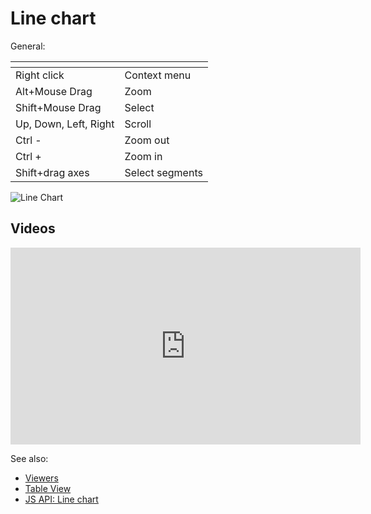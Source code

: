 <!-- TITLE: Line chart -->
<!-- SUBTITLE: -->

# Line chart

General:

| []()                  |                 |
|-----------------------|-----------------|
| Right click           | Context menu    |
| Alt+Mouse Drag        | Zoom            |
| Shift+Mouse Drag      | Select          |
| Up, Down, Left, Right | Scroll          |
| Ctrl -                | Zoom out        |
| Ctrl +                | Zoom in         |
| Shift+drag axes       | Select segments |

![Line Chart](../../uploads/gifs/line-chart.gif "Line chart")

## Videos

<iframe width="560" height="315" src="https://www.youtube.com/embed/7MBXWzdC0-I?start=934" frameborder="0" allow="accelerometer; autoplay; clipboard-write; encrypted-media; gyroscope; picture-in-picture" allowfullscreen></iframe>

See also: 
  
  * [Viewers](../viewers.md)
  * [Table View](../../overview/table-view.md)
  * [JS API: Line chart](https://public.datagrok.ai/js/samples/ui/viewers/types/line-chart)

